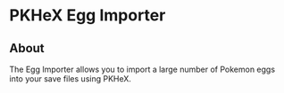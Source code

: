 # PKHeX Egg Importer
## About
The Egg Importer allows you to import a large number of Pokemon eggs into your save files using PKHeX.
